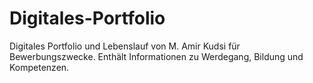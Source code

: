 # Digitales-Portfolio
Digitales Portfolio und Lebenslauf von M. Amir Kudsi für Bewerbungszwecke. Enthält Informationen zu Werdegang, Bildung und Kompetenzen.
